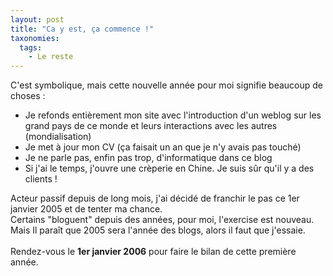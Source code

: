 ```yaml
---
layout: post
title: "Ca y est, ça commence !"
taxonomies: 
  tags: 
    - Le reste
---
```

C'est symbolique, mais cette nouvelle année pour moi signifie beaucoup de choses :<br />
<ul><li>Je refonds entièrement mon site avec l'introduction d'un weblog sur les grand pays de ce monde et leurs interactions avec les autres (mondialisation)</li><li>Je met à jour mon CV (ça faisait un an que je n'y avais pas touché)</li><li>Je ne parle pas, enfin pas trop, d'informatique dans ce blog</li><li>Si j'ai le temps, j'ouvre une crèperie en Chine. Je suis sûr qu'il y a des clients !</li></ul>Acteur passif depuis de long mois, j'ai décidé de franchir le pas ce 1er janvier 2005 et de tenter ma chance.<br />
Certains "bloguent" depuis des années, pour moi, l'exercise est nouveau. Mais Il paraît que 2005 sera l'année des blogs, alors il faut que j'essaie.<br />
<br />
Rendez-vous le <b>1er janvier 2006</b> pour faire le bilan de cette première année.
